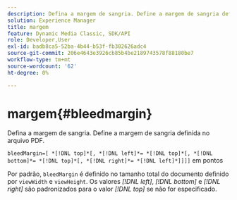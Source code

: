 ```yaml
---
description: Defina a margem de sangria. Define a margem de sangria definida no arquivo PDF.
solution: Experience Manager
title: margem
feature: Dynamic Media Classic, SDK/API
role: Developer,User
exl-id: badb8ca5-52ba-4b44-b53f-fb302626adc4
source-git-commit: 206e4643e3926cb85b4be2189743578f88180be7
workflow-type: tm+mt
source-wordcount: '62'
ht-degree: 0%

---
```


# margem{#bleedmargin}

Defina a margem de sangria. Define a margem de sangria definida no arquivo PDF.

`bleedMargin=[ *[!DNL top]*[, *[!DNL left]*= *[!DNL top]*[, *[!DNL bottom]*= *[!DNL top]*[, *[!DNL right]*= *[!DNL left]*]]]]` em pontos

Por padrão, `bleedMargin` é definido no tamanho total do documento definido por `viewWidth` e `viewHeight`. Os valores *[!DNL left]*, *[!DNL bottom]* e *[!DNL right]* são padronizados para o valor *[!DNL top]* se não for especificado.
